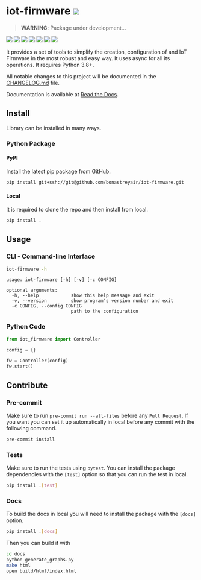 # iot-firmware ![](https://findicons.com/files/icons/42/basic/16/warning.png)

> **WARNING**: Package under development...

[![](https://img.shields.io/readthedocs/iot-firmware/latest?logo=readthedocs)](https://iot-firmware.readthedocs.io/en/latest/)
[![](https://results.pre-commit.ci/badge/github/bonastreyair/iot-firmware/main.svg)](https://results.pre-commit.ci/latest/github/bonastreyair/iot-firmware/main)
[![](https://img.shields.io/github/workflow/status/bonastreyair/iot-firmware/CI?label=CI&logo=github)](https://github.com/bonastreyair/iot-firmware/actions?workflow=CI)
[![](https://img.shields.io/codecov/c/github/bonastreyair/iot-firmware/main?logo=codecov)](https://codecov.io/gh/bonastreyair/iot-firmware)
[![](https://img.shields.io/codeclimate/maintainability/bonastreyair/iot-firmware?logo=codeclimate)](https://codeclimate.com/github/bonastreyair/iot-firmware/maintainability)
[![](https://img.shields.io/badge/code%20style-black-black)](https://github.com/psf/black)
[![](https://img.shields.io/github/license/bonastreyair/iot-firmware?color=blue)](https://github.com/bonastreyair/iot-firmware/blob/main/LICENSE)

It provides a set of tools to simplify the creation, configuration of and IoT Firmware
in the most robust and easy way. It uses async for all its operations. It requires Python 3.8+.

All notable changes to this project will be documented in the [CHANGELOG.md](https://github.com/bonastreyair/iot-firmware/blob/main/CHANGELOG.md) file.

Documentation is available at [Read the Docs](https://iot-firmware.readthedocs.io/en/latest/).

## Install

Library can be installed in many ways.

### Python Package

#### PyPI

Install the latest pip package from GitHub.

```sh
pip install git+ssh://git@github.com/bonastreyair/iot-firmware.git
```

#### Local

It is required to clone the repo and then install from local.

```sh
pip install .
```

## Usage

### CLI - Command-line Interface

```sh
iot-firmware -h
```

```text
usage: iot-firmware [-h] [-v] [-c CONFIG]

optional arguments:
  -h, --help            show this help message and exit
  -v, --version         show program's version number and exit
  -c CONFIG, --config CONFIG
                        path to the configuration
```

### Python Code

```python
from iot_firmware import Controller

config = {}

fw = Controller(config)
fw.start()
```

## Contribute

### Pre-commit

Make sure to run `pre-commit run --all-files` before any `Pull Request`. If you want you can set it up automatically
in local before any commit with the following command.

```sh
pre-commit install
```

### Tests

Make sure to run the tests using `pytest`. You can install the package dependencies with the `[test]` option
so that you can run the test in local.

```sh
pip install .[test]
```

### Docs

To build the docs in local you will need to install the package with the `[docs]` option.

```sh
pip install .[docs]
```

Then you can build it with

```sh
cd docs
python generate_graphs.py
make html
open build/html/index.html
```
